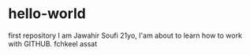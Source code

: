 # hello-world
first repository
I am Jawahir Soufi 21yo, I'am about to learn how to work with GITHUB.
fchkeel assat
